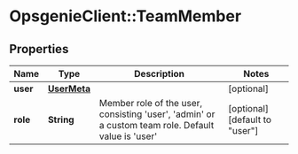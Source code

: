 # OpsgenieClient::TeamMember

## Properties
Name | Type | Description | Notes
------------ | ------------- | ------------- | -------------
**user** | [**UserMeta**](UserMeta.md) |  | [optional] 
**role** | **String** | Member role of the user, consisting &#39;user&#39;, &#39;admin&#39; or a custom team role. Default value is &#39;user&#39; | [optional] [default to &quot;user&quot;]


